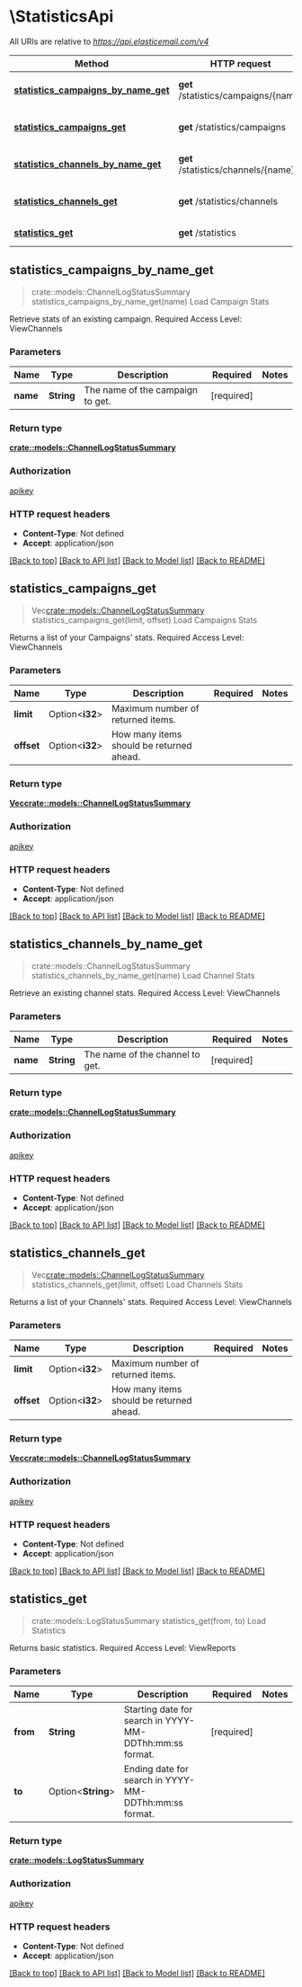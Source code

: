 # \StatisticsApi

All URIs are relative to *https://api.elasticemail.com/v4*

Method | HTTP request | Description
------------- | ------------- | -------------
[**statistics_campaigns_by_name_get**](StatisticsApi.md#statistics_campaigns_by_name_get) | **get** /statistics/campaigns/{name} | Load Campaign Stats
[**statistics_campaigns_get**](StatisticsApi.md#statistics_campaigns_get) | **get** /statistics/campaigns | Load Campaigns Stats
[**statistics_channels_by_name_get**](StatisticsApi.md#statistics_channels_by_name_get) | **get** /statistics/channels/{name} | Load Channel Stats
[**statistics_channels_get**](StatisticsApi.md#statistics_channels_get) | **get** /statistics/channels | Load Channels Stats
[**statistics_get**](StatisticsApi.md#statistics_get) | **get** /statistics | Load Statistics



## statistics_campaigns_by_name_get

> crate::models::ChannelLogStatusSummary statistics_campaigns_by_name_get(name)
Load Campaign Stats

Retrieve stats of an existing campaign. Required Access Level: ViewChannels

### Parameters


Name | Type | Description  | Required | Notes
------------- | ------------- | ------------- | ------------- | -------------
**name** | **String** | The name of the campaign to get. | [required] |

### Return type

[**crate::models::ChannelLogStatusSummary**](ChannelLogStatusSummary.md)

### Authorization

[apikey](../README.md#apikey)

### HTTP request headers

- **Content-Type**: Not defined
- **Accept**: application/json

[[Back to top]](#) [[Back to API list]](../README.md#documentation-for-api-endpoints) [[Back to Model list]](../README.md#documentation-for-models) [[Back to README]](../README.md)


## statistics_campaigns_get

> Vec<crate::models::ChannelLogStatusSummary> statistics_campaigns_get(limit, offset)
Load Campaigns Stats

Returns a list of your Campaigns' stats. Required Access Level: ViewChannels

### Parameters


Name | Type | Description  | Required | Notes
------------- | ------------- | ------------- | ------------- | -------------
**limit** | Option<**i32**> | Maximum number of returned items. |  |
**offset** | Option<**i32**> | How many items should be returned ahead. |  |

### Return type

[**Vec<crate::models::ChannelLogStatusSummary>**](ChannelLogStatusSummary.md)

### Authorization

[apikey](../README.md#apikey)

### HTTP request headers

- **Content-Type**: Not defined
- **Accept**: application/json

[[Back to top]](#) [[Back to API list]](../README.md#documentation-for-api-endpoints) [[Back to Model list]](../README.md#documentation-for-models) [[Back to README]](../README.md)


## statistics_channels_by_name_get

> crate::models::ChannelLogStatusSummary statistics_channels_by_name_get(name)
Load Channel Stats

Retrieve an existing channel stats. Required Access Level: ViewChannels

### Parameters


Name | Type | Description  | Required | Notes
------------- | ------------- | ------------- | ------------- | -------------
**name** | **String** | The name of the channel to get. | [required] |

### Return type

[**crate::models::ChannelLogStatusSummary**](ChannelLogStatusSummary.md)

### Authorization

[apikey](../README.md#apikey)

### HTTP request headers

- **Content-Type**: Not defined
- **Accept**: application/json

[[Back to top]](#) [[Back to API list]](../README.md#documentation-for-api-endpoints) [[Back to Model list]](../README.md#documentation-for-models) [[Back to README]](../README.md)


## statistics_channels_get

> Vec<crate::models::ChannelLogStatusSummary> statistics_channels_get(limit, offset)
Load Channels Stats

Returns a list of your Channels' stats. Required Access Level: ViewChannels

### Parameters


Name | Type | Description  | Required | Notes
------------- | ------------- | ------------- | ------------- | -------------
**limit** | Option<**i32**> | Maximum number of returned items. |  |
**offset** | Option<**i32**> | How many items should be returned ahead. |  |

### Return type

[**Vec<crate::models::ChannelLogStatusSummary>**](ChannelLogStatusSummary.md)

### Authorization

[apikey](../README.md#apikey)

### HTTP request headers

- **Content-Type**: Not defined
- **Accept**: application/json

[[Back to top]](#) [[Back to API list]](../README.md#documentation-for-api-endpoints) [[Back to Model list]](../README.md#documentation-for-models) [[Back to README]](../README.md)


## statistics_get

> crate::models::LogStatusSummary statistics_get(from, to)
Load Statistics

Returns basic statistics. Required Access Level: ViewReports

### Parameters


Name | Type | Description  | Required | Notes
------------- | ------------- | ------------- | ------------- | -------------
**from** | **String** | Starting date for search in YYYY-MM-DDThh:mm:ss format. | [required] |
**to** | Option<**String**> | Ending date for search in YYYY-MM-DDThh:mm:ss format. |  |

### Return type

[**crate::models::LogStatusSummary**](LogStatusSummary.md)

### Authorization

[apikey](../README.md#apikey)

### HTTP request headers

- **Content-Type**: Not defined
- **Accept**: application/json

[[Back to top]](#) [[Back to API list]](../README.md#documentation-for-api-endpoints) [[Back to Model list]](../README.md#documentation-for-models) [[Back to README]](../README.md)

